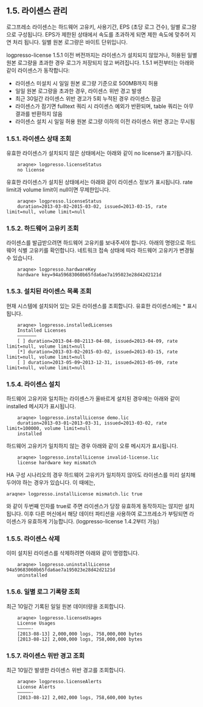 ## 1.5. 라이센스 관리 ##

로그프레소 라이센스는 하드웨어 고유키, 사용기간, EPS (초당 로그 건수), 일별 로그량으로 구성됩니다. EPS가 제한된 상태에서 속도를 초과하게 되면 제한 속도에 맞추어 지연 처리 됩니다. 일별 원본 로그량은 바이트 단위입니다.

logpresso-license 1.5.1 이전 버전까지는 라이센스가 설치되지 않았거나, 허용된 일별 원본 로그량을 초과한 경우 로그가 저장되지 않고 버려집니다. 1.5.1 버전부터는 아래와 같이 라이센스가 동작합니다:

* 라이센스 미설치 시 일일 원본 로그량 기준으로 500MB까지 허용
* 일일 원본 로그량을 초과한 경우, 라이센스 위반 경고 발생
* 최근 30일간 라이센스 위반 경고가 5회 누적된 경우 라이센스 잠금
* 라이센스가 잠기면 fulltext 쿼리 시 라이센스 예외가 반환되며, table 쿼리는 아무 결과를 반환하지 않음
* 라이센스 설치 시 일일 허용 원본 로그량 이하의 이전 라이센스 위반 경고는 무시됨

### 1.5.1. 라이센스 상태 조회 ###

유효한 라이센스가 설치되지 않은 상태에서는 아래와 같이 no license가 표기됩니다.

~~~~
    araqne> logpresso.licenseStatus
    no license
~~~~

유효한 라이센스가 설치된 상태에서는 아래와 같이 라이센스 정보가 표시됩니다. rate limit과 volume limit이 null이면 무제한입니다.

~~~~
    araqne> logpresso.licenseStatus
    duration=2013-03-02~2015-03-02, issued=2013-03-15, rate limit=null, volume limit=null
~~~~

### 1.5.2. 하드웨어 고유키 조회 ###

라이센스를 발급받으려면 하드웨어 고유키를 보내주셔야 합니다. 아래의 명령으로 하드웨어 식별 고유키를 확인합니다. 네트워크 접속 상태에 따라 하드웨어 고유키가 변경될 수 있습니다.

~~~~
    araqne> logpresso.hardwareKey
    hardware key=94a59683060b65fda6ae7a195023e28d42d2121d
~~~~

### 1.5.3. 설치된 라이센스 목록 조회 ###

현재 시스템에 설치되어 있는 모든 라이센스를 조회합니다. 유효한 라이센스에는 * 표시됩니다.

~~~~
    araqne> logpresso.installedLicenses
    Installed Licenses
    ——————–
    [ ] duration=2013-04-08~2113-04-08, issued=2013-04-09, rate limit=null, volume limit=null
    [*] duration=2013-03-02~2015-03-02, issued=2013-03-15, rate limit=null, volume limit=null
	[ ] duration=2013-05-09~2013-12-31, issued=2013-05-09, rate limit=null, volume limit=null
~~~~

### 1.5.4. 라이센스 설치 ###

하드웨어 고유키와 일치하는 라이센스가 올바르게 설치된 경우에는 아래와 같이 installed 메시지가 표시됩니다.

~~~~
    araqne> logpresso.installLicense demo.lic
    duration=2013-03-01~2013-03-31, issued=2013-03-02, rate limit=100000, volume limit=null
    installed
~~~~

하드웨어 고유키가 일치하지 않는 경우 아래와 같이 오류 메시지가 표시됩니다.

~~~~
    araqne> logpresso.installLicense invalid-license.lic
	license hardware key mismatch
~~~~

HA 구성 시나리오의 경우 하드웨어 고유키가 일치하지 않아도 라이센스를 미리 설치해두어야 하는 경우가 있습니다. 이 때에는,

~~~
araqne> logpresso.installLicense mismatch.lic true
~~~

와 같이 두번째 인자를 true로 주면 라이센스가 당장 유효하게 동작하지는 않지만 설치됩니다. 이후 다른 머신에서 해당 데이터 파티션을 사용하여 로그프레소가 부팅되면 라이센스가 유효하게 기능합니다. (logpresso-license 1.4.2부터 가능)

### 1.5.5. 라이센스 삭제 ###

이미 설치된 라이센스를 삭제하려면 아래와 같이 명령합니다.

~~~~
    araqne> logpresso.uninstallLicense 94a59683060b65fda6ae7a195023e28d42d2121d
    uninstalled
~~~~

### 1.5.6. 일별 로그 기록량 조회 ###

최근 10일간 기록된 일일 원본 데이터량을 조회합니다.

~~~~
    araqne> logpresso.licenseUsages
    License Usages
    —————-
    [2013-08-13] 2,000,000 logs, 758,000,000 bytes
	[2013-08-12] 2,000,000 logs, 758,000,000 bytes
~~~~

### 1.5.7. 라이센스 위반 경고 조회 ###

최근 10일간 발생한 라이센스 위반 경고를 조회합니다.

~~~~
    araqne> logpresso.licenseAlerts
    License Alerts
    —————-
    [2013-08-12] 2,002,000 logs, 758,600,000 bytes
~~~~

